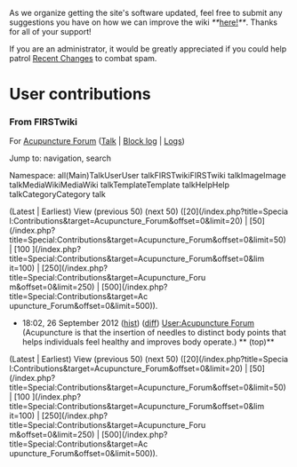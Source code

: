 As we organize getting the site's software updated, feel free to submit any
suggestions you have on how we can improve the wiki
_**_[here!](/index.php/User:Hallry/Suggestions "User:Hallry/Suggestions"
)_**_. Thanks for all of your support!

If you are an administrator, it would be greatly appreciated if you could help
patrol [Recent Changes](/index.php/Special:Recentchanges
"Special:Recentchanges" ) to combat spam.

# User contributions

### From FIRSTwiki

For [Acupuncture Forum](/index.php/User:Acupuncture_Forum "User:Acupuncture
Forum" ) ([Talk](/index.php?title=User_talk:Acupuncture_Forum&action=edit
"User talk:Acupuncture Forum" ) | [Block
log](/index.php?title=Special:Log&type=block&page=User:Acupuncture_Forum
"Special:Log" ) | [Logs](/index.php?title=Special:Log&user=Acupuncture_Forum
"Special:Log" ))

Jump to: navigation, search

Namespace:  all(Main)TalkUserUser talkFIRSTwikiFIRSTwiki talkImageImage
talkMediaWikiMediaWiki talkTemplateTemplate talkHelpHelp talkCategoryCategory
talk

(Latest | Earliest) View (previous 50) (next 50) ([20](/index.php?title=Specia
l:Contributions&target=Acupuncture_Forum&offset=0&limit=20) | [50](/index.php?
title=Special:Contributions&target=Acupuncture_Forum&offset=0&limit=50) | [100
](/index.php?title=Special:Contributions&target=Acupuncture_Forum&offset=0&lim
it=100) | [250](/index.php?title=Special:Contributions&target=Acupuncture_Foru
m&offset=0&limit=250) | [500](/index.php?title=Special:Contributions&target=Ac
upuncture_Forum&offset=0&limit=500)).

  * 18:02, 26 September 2012 ([hist](/index.php?title=User:Acupuncture_Forum&action=history "User:Acupuncture Forum" )) ([diff](/index.php?title=User:Acupuncture_Forum&diff=prev&oldid=834931 "User:Acupuncture Forum" )) [User:Acupuncture Forum](/index.php/User:Acupuncture_Forum "User:Acupuncture Forum" ) (Acupuncture is that the insertion of needles to distinct body points that helps individuals feel healthy and improves body operate.) ** (top)**

(Latest | Earliest) View (previous 50) (next 50) ([20](/index.php?title=Specia
l:Contributions&target=Acupuncture_Forum&offset=0&limit=20) | [50](/index.php?
title=Special:Contributions&target=Acupuncture_Forum&offset=0&limit=50) | [100
](/index.php?title=Special:Contributions&target=Acupuncture_Forum&offset=0&lim
it=100) | [250](/index.php?title=Special:Contributions&target=Acupuncture_Foru
m&offset=0&limit=250) | [500](/index.php?title=Special:Contributions&target=Ac
upuncture_Forum&offset=0&limit=500)).

